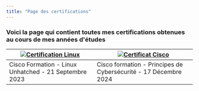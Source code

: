 ```yaml
---
title: "Page des certifications"
---
```

### Voici la page qui contient toutes mes certifications obtenues au cours de mes années d'études
|<div align="center">[![Certification Linux](https://vhascoet-pro.github.io/portfolio-bts.github.io/pics/pdf.png)](https://vhascoet-pro.github.io/portfolio-bts.github.io/docs/certif/certif_cisco_linux-1.pdf)</div>|<div align="center">[![Certificat Cisco](https://vhascoet-pro.github.io/portfolio-bts.github.io/pics/pdf.png)](https://vhascoet-pro.github.io/portfolio-bts.github.io/docs/certif/certif_cisco-cyber.pdf)</div>|
|-|-|
|Cisco Formation - Linux Unhatched - 21 Septembre 2023|Cisco formation - Principes de Cybersécurité - 17 Décembre 2024|